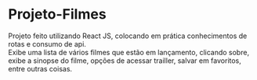 # Projeto-Filmes
Projeto feito utilizando React JS, colocando em prática conhecimentos de rotas e consumo de api.  
Exibe uma lista de vários filmes que estão em lançamento, clicando sobre, exibe a sinopse do filme, opções de acessar trailler,  salvar em favoritos, entre outras coisas.
